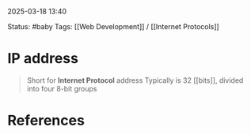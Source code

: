 

2025-03-18 13:40

Status: 
#baby
Tags: 
[[Web Development]] / [[Internet Protocols]] 

# IP address

> Short for **Internet Protocol** address
> Typically is 32 [[bits]], divided into four 8-bit groups



# References

